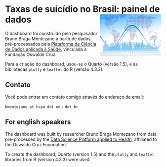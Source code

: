 # Taxas de suicídio no Brasil: painel de dados <a href='https://github.com/brunomontezano/dashboard-suicidio/'><img src='assets/dashboard.webp' align="right" height="139" /></a>

O dashboard foi construído pelo pesquisador Bruno Braga Montezano a partir de
dados pré-processados pela [Plataforma de Ciência de Dados aplicada à
Saúde](https://pcdas.icict.fiocruz.br/), vinculada à Fundação Oswaldo Cruz.

Para a criação do dashboard, usou-se o Quarto (versão 1.5), e as bibliotecas
`plotly` e `leaflet` do R (versão 4.3.3).

## Contato

Você pode entrar em contato comigo através do endereço de email:

`bmontezano at hcpa dot edu dot br`

## For english speakers

The dashboard was built by researcher Bruno Braga Montezano from data
pre-processed by the [Data Science Platform applied to
Health](https://pcdas.icict.fiocruz.br/), affiliated to the Oswaldo Cruz
Foundation.

To create the dashboard, Quarto (version 1.5) and the `plotly` and `leaflet`
libraries from R (version 4.3.3) were used.
